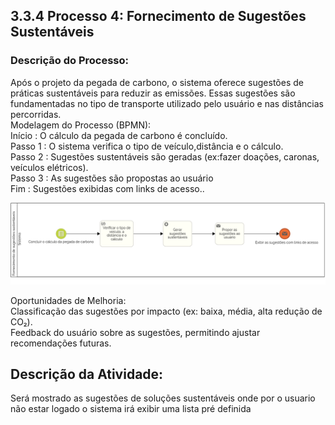 ## 3.3.4 Processo 4: Fornecimento de Sugestões Sustentáveis
### Descrição do Processo:
Após o projeto da pegada de carbono, o sistema oferece sugestões de práticas sustentáveis ​​para reduzir as emissões. Essas sugestões são fundamentadas no tipo de transporte utilizado pelo usuário e nas distâncias percorridas. <br> 
Modelagem do Processo (BPMN):<br>
Início : O cálculo da pegada de carbono é concluído.<br>
Passo 1 : O sistema verifica o tipo de veículo,distância e o cálculo.<br>
Passo 2 : Sugestões sustentáveis ​​são geradas (ex:fazer doações, caronas, veículos elétricos).<br>
Passo 3 : As sugestões são propostas ao usuário <br>
Fim : Sugestões exibidas com links de acesso..<br>

![Diagrama BPMN](../images/3.3-4diag.png)<br>

Oportunidades de Melhoria:<br>
Classificação das sugestões por impacto (ex: baixa, média, alta redução de CO₂).<br>
Feedback do usuário sobre as sugestões, permitindo ajustar recomendações futuras.<br>

## Descrição da Atividade:
Será mostrado as sugestões de soluções sustentáveis onde por o usuario não estar logado o sistema irá exibir uma lista pré definida   

